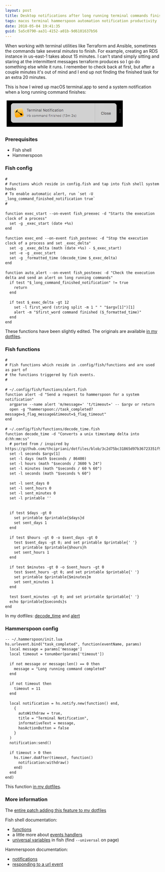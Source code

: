 ```yaml
---
layout: post
title: Desktop notifications after long running terminal commands finish
tags: macos terminal hammerspoon automation notification productivity
date: 2018-05-04 19:41:35
guid: 5a5c0790-aa31-4152-a01b-9d6101637b56
---
```


When working with terminal utilities like Terraform and Ansible, sometimes the commands take several _minutes_ to finish. For example, creating an RDS instance in us-east-1 takes about 15 minutes. I can't stand simply sitting and staring at the intermittent messages terraform produces so I go do something else while it runs. I remember to check back at first, but after a couple minutes it's out of mind and I end up not finding the finished task for an extra 20 minutes.

This is how I wired up macOS terminal.app to send a system notification when a long running command finishes:

<img src="/images/posts/2018/TerminalNotification-2018-05-04 19-37-37.png">

### Prerequisites

- Fish shell
- Hammerspoon

### Fish config

    #
    # Functions which reside in config.fish and tap into fish shell system hooks
    # To enable automatic alert, run `set -U _long_command_finished_notification true`
    #

    function exec_start --on-event fish_preexec -d "Starts the execution clock of a process"
      set -g _exec_start (date +%s)
    end

    function exec_end --on-event fish_postexec -d "Stop the execution clock of a process and set _exec_delta"
      set -g _exec_delta (math (date +%s) - $_exec_start)
      set -e -g _exec_start
      set -g _formatted_time (decode_time $_exec_delta)
    end

    function auto_alert --on-event fish_postexec -d "Check the execution delta and send an alert on long running commands"
      if test "$_long_command_finished_notification" != true
        return
      end

      if test $_exec_delta -gt 12
        set -l first_word (string split -m 1 " " "$argv[1]")[1]
        alert -m "$first_word command finished ($_formatted_time)"
      end
    end

These functions have been slightly edited. The originals are available [in my dotfiles](https://github.com/robacarp/config_files/blob/450041504c098713dad37bb6ff852bb982fdc6cf/.config/fish/config.fish#L8-L29).

### Fish functions

    #
    # Fish functions which reside in .config/fish/functions and are used as part of
    # the functions triggered by fish events.
    #

    # ~/.config/fish/functions/alert.fish
    function alert -d "Send a request to hammerspoon for a system notification"
      argparse --name alert 'm/message=' 't/timeout=' -- $argv or return
      open -g "hammerspoon://task_completed?message=$_flag_message&timeout=$_flag_timeout"
    end

    # ~/.config/fish/functions/decode_time.fish
    function decode_time -d "Converts a unix timestamp delta into d:hh:mm:ss"
      # ported from / inspired by https://github.com/thcipriani/dotfiles/blob/3c2d75bc31865d97b36723351f9a8e1722a17d1b/bash_prompt#L97
      set -l seconds $argv[1]
      set -l days (math $seconds / 86400)
      set -l hours (math "$seconds / 3600 % 24")
      set -l minutes (math "$seconds / 60 % 60")
      set -l seconds (math "$seconds % 60")

      set -l sent_days 0
      set -l sent_hours 0
      set -l sent_minutes 0
      set -l printable ''


      if test $days -gt 0
        set printable $printable{$days}d
        set sent_days 1
      end

      if test $hours -gt 0 -o $sent_days -gt 0
        test $sent_days -gt 0; and set printable $printable{' '}
        set printable $printable{$hours}h
        set sent_hours 1
      end

      if test $minutes -gt 0 -o $sent_hours -gt 0
        test $sent_hours -gt 0; and set printable $printable{' '}
        set printable $printable{$minutes}m
        set sent_minutes 1
      end

      test $sent_minutes -gt 0; and set printable $printable{' '}
      echo $printable{$seconds}s
    end

In my dotfiles: [decode_time](https://github.com/robacarp/config_files/blob/c96fae53a4fc3447692ab78d702fda0a94f8788c/.config/fish/functions/decode_time.fish) and [alert](https://github.com/robacarp/config_files/blob/c96fae53a4fc3447692ab78d702fda0a94f8788c/.config/fish/functions/alert.fish)

### Hammerspoon config

    -- ~/.hammerspoon/init.lua
    hs.urlevent.bind("task_completed", function(eventName, params)
      local message = params['message']
      local timeout = tonumber(params['timeout'])

      if not message or message:len() == 0 then
        message = "Long running command completed"
      end

      if not timeout then
        timeout = 11
      end

      local notification = hs.notify.new(function() end,
        {
          autoWithdraw = true,
          title = "Terminal Notification",
          informativeText = message,
          hasActionButton = false
        }
      )
      notification:send()

      if timeout > 0 then
        hs.timer.doAfter(timeout, function()
          notification:withdraw()
        end)
      end
    end)

This function [in my dotfiles](https://github.com/robacarp/config_files/blob/450041504c098713dad37bb6ff852bb982fdc6cf/.hammerspoon/init.lua#L62-L89).

### More information

The [entire patch adding this feature to my dotfiles](https://github.com/robacarp/config_files/compare/a16299b199c1dce7bebe492637cb741063090a65...450041504c098713dad37bb6ff852bb982fdc6cf)

Fish shell documentation:
- [functions](http://fishshell.com/docs/current/tutorial.html#tut_functions)
- a little more about [events handlers](http://fishshell.com/docs/current/index.html#event)
- [universal variables](http://fishshell.com/docs/current/commands.html#set) in fish (find `--universal` on page)

Hammerspoon documentation:

- [notifications](http://www.hammerspoon.org/docs/hs.notify.html)
- [responding to a url event](http://www.hammerspoon.org/docs/hs.urlevent.html)
